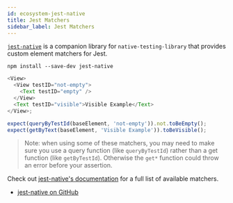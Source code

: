 ```yaml
---
id: ecosystem-jest-native
title: Jest Matchers
sidebar_label: Jest Matchers
---
```


[`jest-native`](https://github.com/testing-library/jest-native) is a companion library for
`native-testing-library` that provides custom element matchers for Jest.

```
npm install --save-dev jest-native
```

```javascript
<View>
  <View testID="not-empty">
    <Text testID="empty" />
  </View>
  <Text testID="visible">Visible Example</Text>
</View>;

expect(queryByTestId(baseElement, 'not-empty')).not.toBeEmpty();
expect(getByText(baseElement, 'Visible Example')).toBeVisible();
```

> Note: when using some of these matchers, you may need to make sure you use a query function (like
> `queryByTestId`) rather than a get function (like `getByTestId`). Otherwise the `get*` function
> could throw an error before your assertion.

Check out [jest-native's documentation](https://github.com/testing-library/jest-native) for a full
list of available matchers.

- [jest-native on GitHub](https://github.com/testing-library/jest-native)
